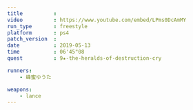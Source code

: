 ```yaml
---
title          :
video          : https://www.youtube.com/embed/LPms0DcAmMY
run_type       : freestyle
platform       : ps4
patch_version  :
date           : 2019-05-13
time           : 06'45"08
quest          : 9★-the-heralds-of-destruction-cry

runners:
    - 蜂蜜ゆうた

weapons:
    - lance
---
```

